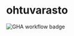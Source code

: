 # ohtuvarasto

![GHA workflow badge](https://github.com/l-antti/ohtuvarasto/workflows/CI/badge.svg)
